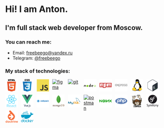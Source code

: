 <h1>Hi! I am Anton.</h1>
<h2>I'm full stack web developer from Moscow.</h2>
<h3>You can reach me:</h3>
<ul>
    <li>
        Email: <a href="mailto:freebeego@yandex.ru">freebeego@yandex.ru</a>
    </li>
    <li>
        Telegram: <a href="https://t.me/freebeego">@freebeego</a>
    </li>
</ul>

<h3>My stack of technologies:</h3>
<ul style="list-style: none; padding: 0; margin: 0; display: flex; flex-wrap: wrap; gap: 10px">
    <li style="width: 40px; height: 40px;">
        <a href="https://www.w3.org/html/" target="_blank">
            <img src="https://raw.githubusercontent.com/devicons/devicon/master/icons/html5/html5-original-wordmark.svg" alt="html5" width="40" height="40"/>
        </a>
    </li>
    <li style="width: 40px; height: 40px;">
        <a href="https://www.w3schools.com/css/" target="_blank">
            <img src="https://raw.githubusercontent.com/devicons/devicon/master/icons/css3/css3-original-wordmark.svg" alt="css3" width="40" height="40"/>
        </a>
    </li>
    <li style="width: 40px; height: 40px;">
        <a href="https://developer.mozilla.org/en-US/docs/Web/JavaScript" target="_blank">
            <img src="https://raw.githubusercontent.com/devicons/devicon/master/icons/javascript/javascript-original.svg" alt="javascript" width="40" height="40"/>
        </a>
    </li>
    <li style="width: 40px; height: 40px;">
        <a href="https://www.figma.com/" target="_blank">
            <img src="https://www.vectorlogo.zone/logos/figma/figma-icon.svg" alt="figma" width="40" height="40"/>
        </a>
    </li>
    <li style="width: 40px; height: 40px;">
        <a href="https://git-scm.com/" target="_blank">
            <img src="https://www.vectorlogo.zone/logos/git-scm/git-scm-icon.svg" alt="git" width="40" height="40"/>
        </a>
    </li>
    <li style="width: 40px; height: 40px;">
        <a href="https://nodejs.org" target="_blank">
            <img src="https://raw.githubusercontent.com/devicons/devicon/master/icons/nodejs/nodejs-original-wordmark.svg" alt="nodejs" width="40" height="40"/>
        </a>
    </li>
    <li style="width: 40px; height: 40px;">
        <a href="https://www.npmjs.com/" target="_blank">
            <img src="https://raw.githubusercontent.com/devicons/devicon/master/icons/npm/npm-original-wordmark.svg" alt="mongodb" width="40" height="40"/>
        </a>
    </li>
    <li style="width: 40px; height: 40px;">
        <a href="https://expressjs.com" target="_blank">
            <img src="https://raw.githubusercontent.com/devicons/devicon/master/icons/express/express-original-wordmark.svg" alt="express" width="40" height="40"/>
        </a>
    </li>
    <li style="width: 40px; height: 40px;">
        <a href="https://www.linux.org/" target="_blank">
            <img src="https://raw.githubusercontent.com/devicons/devicon/master/icons/linux/linux-original.svg" alt="linux" width="40" height="40"/>
        </a>
    </li>
    <li style="width: 40px; height: 40px;">
        <a href="http://www.gnu.org/software/bash/" target="_blank">
            <img src="https://raw.githubusercontent.com/devicons/devicon/d00d0969292a6569d45b06d3f350f463a0107b0d/icons/bash/bash-original.svg" alt="Bash" width="40" height="40"/>
        </a>
    </li>
    <li style="width: 40px; height: 40px;">
        <a href="https://reactjs.org/" target="_blank">
            <img src="https://raw.githubusercontent.com/devicons/devicon/master/icons/react/react-original-wordmark.svg" alt="React" width="40" height="40"/>
        </a>
    </li>
    <li style="width: 40px; height: 40px;">
        <a href="https://ru.vuejs.org/" target="_blank">
            <img src="https://raw.githubusercontent.com/devicons/devicon/d00d0969292a6569d45b06d3f350f463a0107b0d/icons/vuejs/vuejs-original-wordmark.svg" alt="Vue" width="40" height="40"/>
        </a>
    </li>
    <li style="width: 40px; height: 40px;">
        <a href="https://webpack.js.org" target="_blank">
            <img src="https://raw.githubusercontent.com/devicons/devicon/d00d0969292a6569d45b06d3f350f463a0107b0d/icons/webpack/webpack-original-wordmark.svg" alt="webpack" width="40" height="40"/>
        </a>
    </li>
    <li style="width: 40px; height: 40px;">
        <a href="https://www.mongodb.com/" target="_blank">
            <img src="https://raw.githubusercontent.com/devicons/devicon/master/icons/mongodb/mongodb-original-wordmark.svg" alt="mongodb" width="40" height="40"/>
        </a>
    </li>
    <li style="width: 40px; height: 40px;">
        <a href="https://www.mysql.com/" target="_blank">
            <img src="https://raw.githubusercontent.com/devicons/devicon/master/icons/mysql/mysql-original-wordmark.svg" alt="mysql" width="40" height="40"/>
        </a>
    </li>
    <li style="width: 40px; height: 40px;">
        <a href="https://postman.com" target="_blank">
            <img src="https://www.vectorlogo.zone/logos/getpostman/getpostman-icon.svg" alt="postman" width="40" height="40"/>
        </a>
    </li>
    <li style="width: 40px; height: 40px;">
        <a href="https://nginx.org/" target="_blank">
            <img src="https://raw.githubusercontent.com/devicons/devicon/master/icons/nginx/nginx-original.svg" alt="nginx" width="40" height="40"/>
        </a>
    </li>
    <li style="width: 40px; height: 40px;">
        <a href="https://www.php.net/" target="_blank">
            <img src="https://raw.githubusercontent.com/devicons/devicon/master/icons/php/php-plain.svg" alt="php" width="40" height="40"/>
        </a>
    </li>
    <li style="width: 40px; height: 40px;">
        <a href="https://getcomposer.org/" target="_blank">
            <img src="https://raw.githubusercontent.com/devicons/devicon/master/icons/composer/composer-original.svg" alt="composer" width="40" height="40"/>
        </a>
    </li>
    <li style="width: 40px; height: 40px;">
        <a href="https://symfony.com/" target="_blank">
            <img src="https://raw.githubusercontent.com/devicons/devicon/master/icons/symfony/symfony-original-wordmark.svg" alt="Symfony" width="40" height="40"/>
        </a>
    </li>
    <li style="width: 40px; height: 40px;">
        <a href="https://www.doctrine-project.org/" target="_blank">
            <img src="https://raw.githubusercontent.com/devicons/devicon/master/icons/doctrine/doctrine-plain-wordmark.svg" alt="Doctrine" width="40" height="40"/>
        </a>
    </li>
    <li style="width: 40px; height: 40px;">
        <a href="https://www.docker.com/" target="_blank">
            <img src="https://raw.githubusercontent.com/devicons/devicon/master/icons/docker/docker-plain-wordmark.svg" alt="Docker" width="40" height="40"/>
        </a>
    </li>
</ul>
